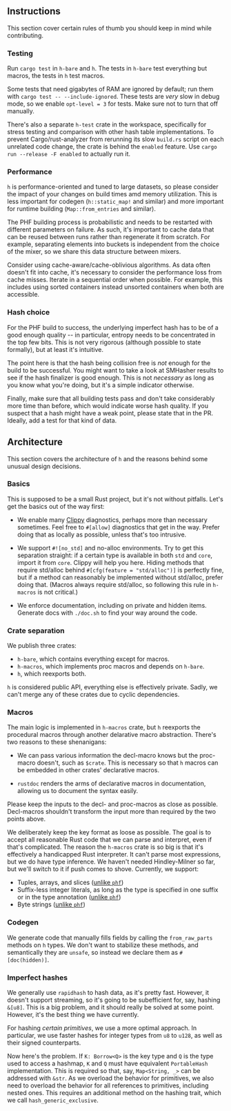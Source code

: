 ## Instructions

This section cover certain rules of thumb you should keep in mind while contributing.


### Testing

Run `cargo test` in `h-bare` and `h`. The tests in `h-bare` test everything but macros, the tests in `h` test macros.

Some tests that need gigabytes of RAM are ignored by default; run them with `cargo test -- --include-ignored`. These tests are *very* slow in debug mode, so we enable `opt-level = 3` for tests. Make sure not to turn that off manually.

There's also a separate `h-test` crate in the workspace, specifically for stress testing and comparison with other hash table implementations. To prevent Cargo/rust-analyzer from rerunning its slow `build.rs` script on each unrelated code change, the crate is behind the `enabled` feature. Use `cargo run --release -F enabled` to actually run it.


### Performance

`h` is performance-oriented and tuned to large datasets, so please consider the impact of your changes on build times amd memory utilization. This is less important for codegen (`h::static_map!` and similar) and more important for runtime building (`Map::from_entries` and similar).

The PHF building process is probabilistic and needs to be restarted with different parameters on failure. As such, it's important to cache data that can be reused between runs rather than regenerate it from scratch. For example, separating elements into buckets is independent from the choice of the mixer, so we share this data structure between mixers.

Consider using cache-aware/cache-oblivious algorithms. As data often doesn't fit into cache, it's necessary to consider the performance loss from cache misses. Iterate in a sequential order when possible. For example, this includes using sorted containers instead unsorted containers when both are accessible.


### Hash choice

For the PHF build to success, the underlying imperfect hash has to be of a good enough quality -- in particular, entropy needs to be concentrated in the top few bits. This is not very rigorous (although possible to state formally), but at least it's intuitive.

The point here is that the hash being collision free is *not* enough for the build to be successful. You might want to take a look at SMHasher results to see if the hash finalizer is good enough. This is not *necessary* as long as you know what you're doing, but it's a simple indicator otherwise.

Finally, make sure that all building tests pass and don't take considerably more time than before, which would indicate worse hash quality. If you suspect that a hash might have a weak point, please state that in the PR. Ideally, add a test for that kind of data.


## Architecture

This section covers the architecture of `h` and the reasons behind some unusual design decisions.


### Basics

This is supposed to be a small Rust project, but it's not without pitfalls. Let's get the basics out of the way first:

- We enable many [Clippy](https://github.com/rust-lang/rust-clippy) diagnostics, perhaps more than necessary sometimes. Feel free to `#[allow]` diagnostics that get in the way. Prefer doing that as locally as possible, unless that's too intrusive.

- We support `#![no_std]` and no-alloc environments. Try to get this separation straight: if a certain type is available in both `std` and `core`, import it from `core`. Clippy will help you here. Hiding methods that require std/alloc behind `#[cfg(feature = "std/alloc")]` is perfectly fine, but if a method can reasonably be implemented without std/alloc, prefer doing that. (Macros always require std/alloc, so following this rule in `h-macros` is not critical.)

- We enforce documentation, including on private and hidden items. Generate docs with `./doc.sh` to find your way around the code.


### Crate separation

We publish three crates:

- `h-bare`, which contains everything except for macros.
- `h-macros`, which implements proc macros and depends on `h-bare`.
- `h`, which reexports both.

`h` is considered public API, everything else is effectively private. Sadly, we can't merge any of these crates due to cyclic dependencies.


### Macros

The main logic is implemented in `h-macros` crate, but `h` reexports the procedural macros through another delarative macro abstraction. There's two reasons to these shenanigans:

- We can pass various information the decl-macro knows but the proc-macro doesn't, such as `$crate`. This is necessary so that `h` macros can be embedded in other crates' declarative macros.

- `rustdoc` renders the arms of declarative macros in documentation, allowing us to document the syntax easily.

Please keep the inputs to the decl- and proc-macros as close as possible. Decl-macros shouldn't transform the input more than required by the two points above.

We deliberately keep the key format as loose as possible. The goal is to accept all reasonable Rust code that we can parse and interpret, even if that's complicated. The reason the `h-macros` crate is so big is that it's effectively a handicapped Rust interpreter. It can't parse most expressions, but we do have type inference. We haven't needed Hindley-Milner so far, but we'll switch to it if push comes to shove. Currently, we support:

- Tuples, arrays, and slices ([unlike `phf`](https://github.com/rust-phf/rust-phf/issues/198))
- Suffix-less integer literals, as long as the type is specified in one suffix or in the type annotation ([unlike `phf`](https://github.com/rust-phf/rust-phf/issues/78))
- Byte strings ([unlike `phf`](https://github.com/rust-phf/rust-phf/issues/151))


### Codegen

We generate code that manually fills fields by calling the `from_raw_parts` methods on `h` types. We don't want to stabilize these methods, and semantically they are `unsafe`, so instead we declare them as `#[doc(hidden)]`.


### Imperfect hashes

We generally use `rapidhash` to hash data, as it's pretty fast. However, it doesn't support streaming, so it's going to be subefficient for, say, hashing `&[u8]`. This is a big problem, and it should really be solved at some point. However, it's the best thing we have currently.

For hashing *certain primitives*, we use a more optimal approach. In particular, we use faster hashes for integer types from `u8` to `u128`, as well as their signed counterparts.

Now here's the problem. If `K: Borrow<Q>` is the key type and `Q` is the type used to access a hashmap, `K` and `Q` must have equivalent `PortableHash` implementation. This is required so that, say, `Map<String, _>` can be addressed with `&str`. As we overload the behavior for primitives, we also need to overload the behavior for all references to primitives, including nested ones. This requires an additional method on the hashing trait, which we call `hash_generic_exclusive`.
